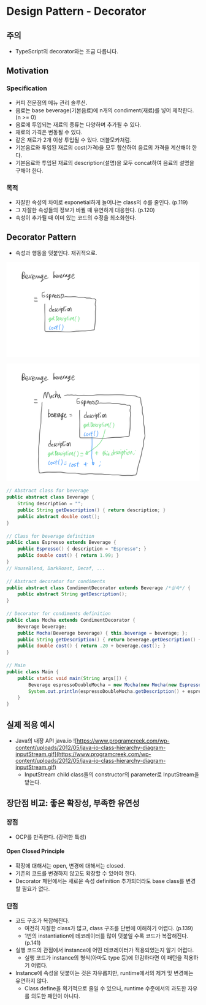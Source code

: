 # Design Pattern - Decorator

## 주의

- TypeScript의 decorator와는 조금 다릅니다.

## Motivation

### Specification

- 커피 전문점의 메뉴 관리 솔루션.
- 음료는 base beverage(기본음료)에 n개의 condiment(재료)를 넣어 제작한다. (n >= 0)
- 음료에 투입되는 재료의 종류는 다양하며 추가될 수 있다.
- 재료의 가격은 변동될 수 있다.
- 같은 재료가 2개 이상 투입될 수 있다. 더블모카처럼.
- 기본음료와 투입된 재료의 cost(가격)을 모두 합산하여 음료의 가격을 계산해야 한다.
- 기본음료와 투입된 재료의 description(설명)을 모두 concat하여 음료의 설명을 구해야 한다.

### 목적

- 자잘한 속성의 차이로 exponetial하게 늘어나는 class의 수를 줄인다. (p.119)
- 그 자잘한 속성들의 정보가 바뀔 때 유연하게 대응한다. (p.120)
- 속성이 추가될 때 이미 있는 코드의 수정을 최소화한다.


## Decorator Pattern

- 속성과 행동을 덧붙인다. 재귀적으로.

![1.png](1.png)

![2.png](2.png)

```java
// Abstract class for beverage
public abstract class Beverage {
	String description = "";
	public String getDescription() { return description; }
	public abstract double cost();
}

// Class for beverage definition
public class Espresso extends Beverage {
	public Espresso() { description = "Espresso"; }
	public double cost() { return 1.99; }
}
// HouseBlend, DarkRoast, Decaf, ...

// Abstract decorator for condiments
public abstract class CondimentDecorator extends Beverage /*상속*/ {
	public abstract String getDescription();
}

// Decorator for condiments definition
public class Mocha extends CondimentDecorator {
	Beverage beverage;
	public Mocha(Beverage beverage) { this.beverage = beverage; };
	public String getDescription() { return beverage.getDescription() + ", Mocha"; /*덧붙임*/ }
	public double cost() { return .20 + beverage.cost(); }
}

// Main
public class Main {
	public static void main(String args[]) {
		Beverage espressoDoubleMocha = new Mocha(new Mocha(new Espresso()));
		System.out.println(espressoDoubleMocha.getDescription() + espressoDoubleMocha.cost());
	}
}
```



<!-- 
Recall: strategy pattern
```java
// 행동의 declare
public interface FlyBehavior {
	public void fly();
}

public interface QuackBehavior {
	public void quack();
}

// Fly 행동의 definition
public class FlyWithWings extends FlyBehavior {
	public void fly() {
		System.out.println("Fly!");
	}
}

public class FlyNoWay extends FlyBehavior {
	public void fly() {
		System.out.println("Can't fly...");
	}
}

// Quack 행동의 definition
public class Quack extends QuackBehavior {
	public void quack() {
		System.out.println("Quack!");
	}
}

public class MuteQuack extends QuackBehavior {
	public void fly() {
		System.out.println("Can't quack...");
	}
}

// 부모 class
public abstract Duck {
	private FlyBehavior flyBehavior;
	private QuackBehavior flyBehavior;
	public 
}
```
 -->


## 실제 적용 예시

- Java의 내장 API java.io
![https://www.programcreek.com/wp-content/uploads/2012/05/java-io-class-hierarchy-diagram-inputStream.gif](https://www.programcreek.com/wp-content/uploads/2012/05/java-io-class-hierarchy-diagram-inputStream.gif)
	- InputStream child class들의 constructor의 parameter로 InputStream을 받는다.



## 장단점 비교: 좋은 확장성, 부족한 유연성

### 장점

- OCP를 만족한다. (강력한 특성)

#### Open Closed Principle

- 확장에 대해서는 open, 변경에 대해서는 closed.
- 기존의 코드를 변경하지 않고도 확장할 수 있어야 한다.
- Decorator 패턴에서는 새로운 속성 definition 추가되더라도 base class를 변경할 필요가 없다.

### 단점

- 코드 구조가 복잡해진다.
	- 여전히 자잘한 class가 많고, class 구조를 단번에 이해하기 어렵다. (p.139)
	- 1번의 instantiation에 데코레이터를 많이 덧붙일 수록 코드가 복잡해진다. (p.141)
- 실행 코드의 관점에서 instance에 어떤 데코레이터가 적용되었는지 알기 어렵다.
	- 실행 코드가 instance의 형식(아마도 type 등)에 민감하다면 이 패턴을 적용하기 어렵다.
- Instance에 속성을 덧붙이는 것은 자유롭지만, runtime에서의 제거 및 변경에는 유연하지 않다.
	- Class define을 획기적으로 줄일 수 있으나, runtime 수준에서의 과도한 자유를 의도한 패턴이 아니다.

